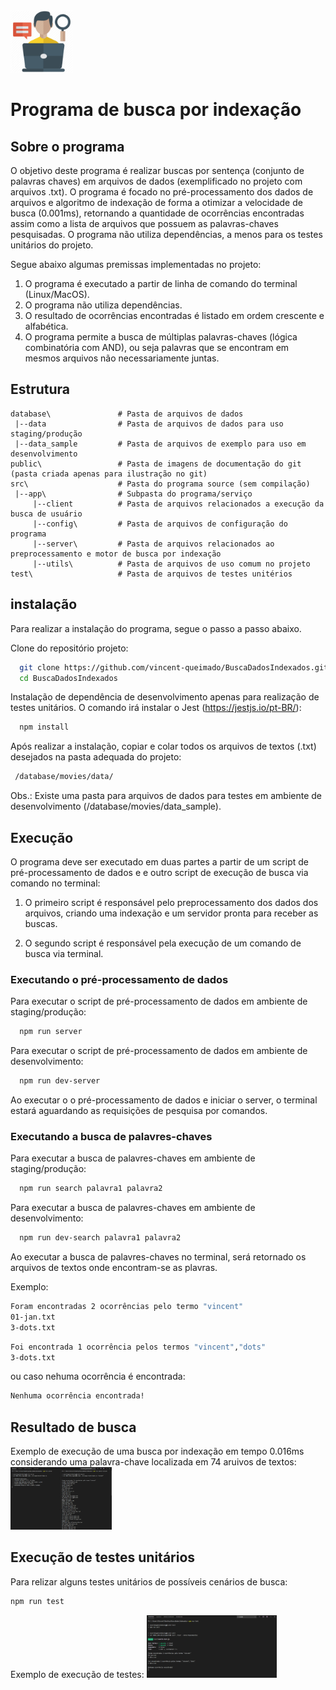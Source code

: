 <img src="https://github.com/vincent-queimado/BuscaDadosIndexados/blob/master/public/assets/images/logo.png?raw=true" alt="Logo" height="100px"/>

# Programa de busca por indexação

## Sobre o programa
O objetivo deste programa é realizar buscas por sentença (conjunto de palavras chaves) em arquivos de dados (exemplificado no projeto com arquivos .txt). 
O programa é focado no pré-processamento dos dados de arquivos e algoritmo de indexação de forma a otimizar a velocidade de busca (0.001ms), retornando a quantidade de ocorrências encontradas assim como a lista de arquivos que possuem as palavras-chaves pesquisadas. 
O programa não utiliza dependências, a menos para os testes unitários do projeto. 

Segue abaixo algumas premissas implementadas no projeto: 
1. O programa é executado a partir de linha de comando do terminal (Linux/MacOS).
2. O programa não utiliza dependências.
2. O resultado de ocorrências encontradas é listado em ordem crescente e alfabética. 
3. O programa permite a busca de múltiplas palavras-chaves (lógica combinatória com AND), ou seja palavras que se encontram em mesmos arquivos não necessariamente juntas.

## Estrutura

```
database\               # Pasta de arquivos de dados 
 |--data                # Pasta de arquivos de dados para uso staging/produção
 |--data_sample         # Pasta de arquivos de exemplo para uso em desenvolvimento
public\                 # Pasta de imagens de documentação do git (pasta criada apenas para ilustração no git)
src\                    # Pasta do programa source (sem compilação)   
 |--app\                # Subpasta do programa/serviço
     |--client          # Pasta de arquivos relacionados a execução da busca de usuário 
     |--config\         # Pasta de arquivos de configuração do programa
     |--server\         # Pasta de arquivos relacionados ao preprocessamento e motor de busca por indexação 
     |--utils\          # Pasta de arquivos de uso comum no projeto
test\                   # Pasta de arquivos de testes unitérios
```

## instalação 

Para realizar a instalação do programa, segue o passo a passo abaixo.

Clone do repositório projeto:
```bash
  git clone https://github.com/vincent-queimado/BuscaDadosIndexados.git
  cd BuscaDadosIndexados
```

Instalação de dependência de desenvolvimento apenas para realização de testes unitários. O comando irá instalar o Jest (https://jestjs.io/pt-BR/):
```bash
  npm install
```

Após realizar a instalação, copiar e colar todos os arquivos de textos (.txt) desejados na pasta adequada do projeto:
```bash
 /database/movies/data/
```

Obs.: Existe uma pasta para arquivos de dados para testes em ambiente de desenvolvimento (/database/movies/data_sample). 

## Execução

O programa deve ser executado em duas partes a partir de um script de pré-processamento de dados e e outro script de execução de busca via comando no terminal:

1. O primeiro script é responsável pelo preprocessamento dos dados dos arquivos, criando uma indexação e um servidor pronta para receber as buscas.

2. O segundo script é responsável pela execução de um comando de busca via terminal.

### Executando o pré-processamento de dados

Para executar o script de pré-processamento de dados em ambiente de staging/produção:
```bash
  npm run server
```
Para executar o script de pré-processamento de dados em ambiente de desenvolvimento:
```bash
  npm run dev-server
```
Ao executar o o pré-processamento de dados e iniciar o server, o terminal estará aguardando as requisições de pesquisa por comandos.

### Executando a busca de palavres-chaves

Para executar a busca de palavres-chaves em ambiente de staging/produção:
```bash
  npm run search palavra1 palavra2
```
Para executar a busca de palavres-chaves em ambiente de desenvolvimento:
```bash
  npm run dev-search palavra1 palavra2
```
Ao executar a busca de palavres-chaves no terminal, será retornado os arquivos de textos onde encontram-se as plavras.

Exemplo:
```bash
Foram encontradas 2 ocorrências pelo termo "vincent"
01-jan.txt
3-dots.txt
```

```bash
Foi encontrada 1 ocorrência pelos termos "vincent","dots"
3-dots.txt
```

ou caso nehuma ocorrência é encontrada:
```bash
Nenhuma ocorrência encontrada!
```

## Resultado de busca

Exemplo de execução de uma busca por indexação em tempo 0.016ms considerando uma palavra-chave localizada em 74 aruivos de textos:
<img src="https://github.com/vincent-queimado/BuscaDadosIndexados/blob/master/public/assets/images/search_result.png?raw=true" alt="Resultado de busca" height="100px"/>


## Execução de testes unitários

Para relizar alguns testes unitários de possíveis cenários de busca:
```bash
npm run test
```
Exemplo de execução de testes:
<img src="https://github.com/vincent-queimado/BuscaDadosIndexados/blob/master/public/assets/images/jest_test.png?raw=true" alt="Teste Unitários com Jest" height="100px"/>
